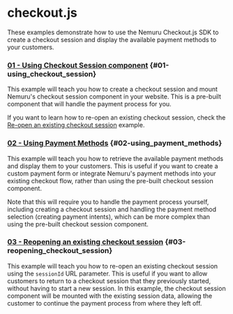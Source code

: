 # checkout.js

These examples demonstrate how to use the Nemuru Checkout.js SDK to create a checkout session and display the available payment methods to your customers.

### [01 - Using Checkout Session component](01-using_checkout_session/README.md) {#01-using_checkout_session}

This example will teach you how to create a checkout session and mount Nemuru's checkout session component in your website. This is a pre-built component that will handle the payment process for you.

If you want to learn how to re-open an existing checkout session, check the [Re-open an existing checkout session](#03-reopening_checkout_session) example.

### [02 - Using Payment Methods](02-using_payment_methods/README.md) {#02-using_payment_methods}

This example will teach you how to retrieve the available payment methods and display them to your customers. This is useful if you want to create a custom payment form or integrate Nemuru's payment methods into your existing checkout flow, rather than using the pre-built checkout session component.

Note that this will require you to handle the payment process yourself, including creating a checkout session and handling the payment method selection (creating payment intents), which can be more complex than using the pre-built checkout session component.

### [03 - Reopening an existing checkout session](03-reopening_checkout_session/README.md) {#03-reopening_checkout_session}

This example will teach you how to re-open an existing checkout session using the `sessionId` URL parameter. This is useful if you want to allow customers to return to a checkout session that they previously started, without having to start a new session. In this example, the checkout session component will be mounted with the existing session data, allowing the customer to continue the payment process from where they left off.
